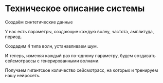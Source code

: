 # Техническое описание системы

  Создаём синтетические данные
  
  У нас есть параметры, создающие каждую волну, частота, амплитуда, период.
  
  Создадим 4 типа волн, устанавливаем шум.
  
  И теперь, изменяя каждый раз по-одному параметру, будем создавать сейсмотрассы с генерированными волнами.
  
  Получаем гигантское количество сейсмотрасс, на которых и тренируем нашу нейросеть.
  
  
 
